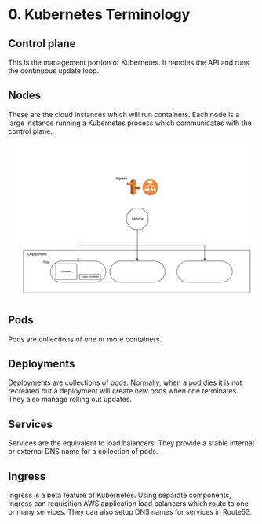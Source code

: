 # 0. Kubernetes Terminology

## Control plane

This is the management portion of Kubernetes. It handles the API and runs the continuous update loop.

## Nodes

These are the cloud instances which will run containers. Each node is a large instance running a Kubernetes process which communicates with the control plane.

![k8s-terminology](images/k8s-terminology.png)

## Pods

Pods are collections of one or more containers.

## Deployments

Deployments are collections of pods. Normally, when a pod dies it is not recreated but a deployment will create new pods when one terminates. They also manage rolling out updates.

## Services

Services are the equivalent to load balancers. They provide a stable internal or external DNS name for a collection of pods.

## Ingress

Ingress is a beta feature of Kubernetes. Using separate components, Ingress can requisition AWS application load balancers which route to one or many services. They can also setup DNS names for services in Route53.